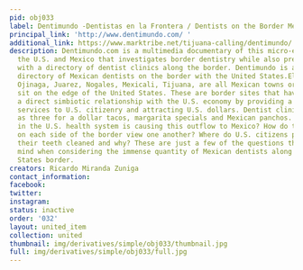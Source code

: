 ```yaml
---
pid: obj033
label: Dentimundo -Dentistas en la Frontera / Dentists on the Border Mexico /U.S.A.
principal_link: 'http://www.dentimundo.com/ '
additional_link: https://www.marktribe.net/tijuana-calling/dentimundo/
description: Dentimundo.com is a multimedia documentary of this micro-economy between
  the U.S. and Mexico that investigates border dentistry while also presenting users
  with a directory of dentist clinics along the border. Dentimundo is a new online
  directory of Mexican dentists on the border with the United States.El Progresso,
  Ojinaga, Juarez, Nogales, Mexicali, Tijuana, are all Mexican towns or cities that
  sit on the edge of the United States. These are border sites that have established
  a direct simbiotic relationship with the U.S. economy by providing a variety of
  services to U.S. citizenry and attracting U.S. dollars. Dentist clinics are as prominent
  as three for a dollar tacos, margarita specials and Mexican panchos. What deficits
  in the U.S. health system is causing this outflow to Mexico? How do the dentists
  on each side of the border view one another? Where do U.S. citizens prefer to have
  their teeth cleaned and why? These are just a few of the questions that come to
  mind when considering the immense quantity of Mexican dentists along the Mexico/United
  States border.
creators: Ricardo Miranda Zuniga
contact_information: 
facebook: 
twitter: 
instagram: 
status: inactive
order: '032'
layout: united_item
collection: united
thumbnail: img/derivatives/simple/obj033/thumbnail.jpg
full: img/derivatives/simple/obj033/full.jpg
---
```

